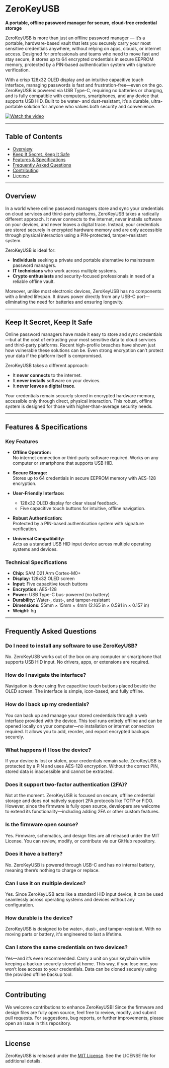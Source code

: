 # ZeroKeyUSB

**A portable, offline password manager for secure, cloud-free credential storage**

ZeroKeyUSB is more than just an offline password manager — it’s a portable, hardware-based vault that lets you securely carry your most sensitive credentials anywhere, without relying on apps, clouds, or internet access. Designed for professionals and teams who need to move fast and stay secure, it stores up to 64 encrypted credentials in secure EEPROM memory, protected by a PIN-based authentication system with signature verification.

With a crisp 128x32 OLED display and an intuitive capacitive touch interface, managing passwords is fast and frustration-free—even on the go. ZeroKeyUSB is powered via USB Type-C, requiring no batteries or charging, and is fully compatible with computers, smartphones, and any device that supports USB HID. Built to be water- and dust-resistant, it’s a durable, ultra-portable solution for anyone who values both security and convenience.

[![Watch the video](https://path-to-thumbnail-image.jpg)](https://www.instagram.com/p/DFtAv4eNb4j/)


---

## Table of Contents

- [Overview](#overview)
- [Keep It Secret, Keep It Safe](#keep-it-secret-keep-it-safe)
- [Features & Specifications](#features--specifications)
- [Frequently Asked Questions](#frequently-asked-questions)
- [Contributing](#contributing)
- [License](#license)

---

## Overview

In a world where online password managers store and sync your credentials on cloud services and third-party platforms, ZeroKeyUSB takes a radically different approach. It never connects to the internet, never installs software on your devices, and never leaves a digital trace. Instead, your credentials are stored securely in encrypted hardware memory and are only accessible through physical interaction using a PIN-protected, tamper-resistant system.

ZeroKeyUSB is ideal for:
- **Individuals** seeking a private and portable alternative to mainstream password managers.
- **IT technicians** who work across multiple systems.
- **Crypto enthusiasts** and security-focused professionals in need of a reliable offline vault.

Moreover, unlike most electronic devices, ZeroKeyUSB has no components with a limited lifespan. It draws power directly from any USB-C port—eliminating the need for batteries and ensuring longevity.

---

## Keep It Secret, Keep It Safe

Online password managers have made it easy to store and sync credentials—but at the cost of entrusting your most sensitive data to cloud services and third-party platforms. Recent high-profile breaches have shown just how vulnerable these solutions can be. Even strong encryption can’t protect your data if the platform itself is compromised.

ZeroKeyUSB takes a different approach:  
- It **never connects** to the internet.  
- It **never installs** software on your devices.  
- It **never leaves a digital trace**.

Your credentials remain securely stored in encrypted hardware memory, accessible only through direct, physical interaction. This robust, offline system is designed for those with higher-than-average security needs.

---

## Features & Specifications

### Key Features
- **Offline Operation:**  
  No internet connection or third-party software required. Works on any computer or smartphone that supports USB HID.
  
- **Secure Storage:**  
  Stores up to 64 credentials in secure EEPROM memory with AES-128 encryption.
  
- **User-Friendly Interface:**  
  - 128x32 OLED display for clear visual feedback.  
  - Five capacitive touch buttons for intuitive, offline navigation.
  
- **Robust Authentication:**  
  Protected by a PIN-based authentication system with signature verification.

- **Universal Compatibility:**  
  Acts as a standard USB HID input device across multiple operating systems and devices.

### Technical Specifications
- **Chip:** SAM D21 Arm Cortex-M0+
- **Display:** 128x32 OLED screen
- **Input:** Five capacitive touch buttons
- **Encryption:** AES-128
- **Power:** USB Type-C bus-powered (no battery)
- **Durability:** Water-, dust-, and tamper-resistant
- **Dimensions:** 55mm × 15mm × 4mm (2.165 in × 0.591 in × 0.157 in)
- **Weight:** 5g

---

## Frequently Asked Questions

### Do I need to install any software to use ZeroKeyUSB?
No. ZeroKeyUSB works out of the box on any computer or smartphone that supports USB HID input. No drivers, apps, or extensions are required.

### How do I navigate the interface?
Navigation is done using five capacitive touch buttons placed beside the OLED screen. The interface is simple, icon-based, and fully offline.

### How do I back up my credentials?
You can back up and manage your stored credentials through a web interface provided with the device. This tool runs entirely offline and can be opened locally on your computer—no installation or internet connection required. It allows you to add, reorder, and export encrypted backups securely.

### What happens if I lose the device?
If your device is lost or stolen, your credentials remain safe. ZeroKeyUSB is protected by a PIN and uses AES-128 encryption. Without the correct PIN, stored data is inaccessible and cannot be extracted.

### Does it support two-factor authentication (2FA)?
Not at the moment. ZeroKeyUSB is focused on secure, offline credential storage and does not natively support 2FA protocols like TOTP or FIDO. However, since the firmware is fully open source, developers are welcome to extend its functionality—including adding 2FA or other custom features.

### Is the firmware open source?
Yes. Firmware, schematics, and design files are all released under the MIT License. You can review, modify, or contribute via our GitHub repository.

### Does it have a battery?
No. ZeroKeyUSB is powered through USB-C and has no internal battery, meaning there’s nothing to charge or replace.

### Can I use it on multiple devices?
Yes. Since ZeroKeyUSB acts like a standard HID input device, it can be used seamlessly across operating systems and devices without any configuration.

### How durable is the device?
ZeroKeyUSB is designed to be water-, dust-, and tamper-resistant. With no moving parts or battery, it's engineered to last a lifetime.

### Can I store the same credentials on two devices?
Yes—and it’s even recommended. Carry a unit on your keychain while keeping a backup securely stored at home. This way, if you lose one, you won’t lose access to your credentials. Data can be cloned securely using the provided offline backup tool.

---

## Contributing

We welcome contributions to enhance ZeroKeyUSB! Since the firmware and design files are fully open source, feel free to review, modify, and submit pull requests. For suggestions, bug reports, or further improvements, please open an issue in this repository.

---

## License

ZeroKeyUSB is released under the [MIT License](LICENSE). See the LICENSE file for additional details.
